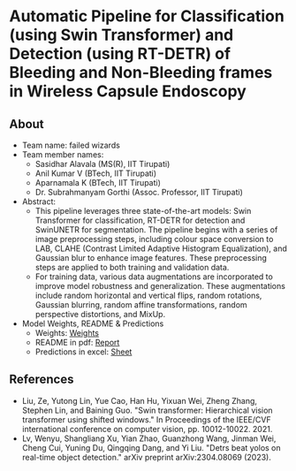# Automatic Pipeline for Classification (using Swin Transformer) and Detection (using RT-DETR) of Bleeding and Non-Bleeding frames in Wireless Capsule Endoscopy
## About
  - Team name: failed wizards
  - Team member names:
    - Sasidhar Alavala (MS(R), IIT Tirupati)
    - Anil Kumar V (BTech, IIT Tirupati)
    - Aparnamala K (BTech, IIT Tirupati)
    - Dr. Subrahmanyam Gorthi (Assoc. Professor, IIT Tirupati)
  - Abstract:
    - This pipeline leverages three state-of-the-art models: Swin Transformer for classification, RT-DETR for detection and SwinUNETR for segmentation. The pipeline begins with a series of image preprocessing steps, including colour space conversion to LAB, CLAHE (Contrast Limited Adaptive Histogram Equalization), and Gaussian blur to enhance image features. These preprocessing steps are applied to both training and validation data.
    - For training data, various data augmentations are incorporated to improve model robustness and generalization. These augmentations include random horizontal and vertical flips, random rotations, Gaussian blurring, random affine transformations, random perspective distortions, and MixUp.
  - Model Weights, README & Predictions
    - Weights: [Weights](https://drive.google.com/drive/folders/1YFiSgtUPUGtjGX7lTy-Br5pRWCbmeUt7?usp=drive_link)
    - README in pdf: [Report](https://github.com/SasidharAlavala/SAFE/blob/main/readme_report.pdf)
    - Predictions in excel: [Sheet](https://github.com/SasidharAlavala/SAFE/blob/main/predictions.xlsx)

## References
- Liu, Ze, Yutong Lin, Yue Cao, Han Hu, Yixuan Wei, Zheng Zhang, Stephen Lin, and Baining Guo. "Swin transformer: Hierarchical vision transformer using shifted windows." In Proceedings of the IEEE/CVF international conference on computer vision, pp. 10012-10022. 2021.
- Lv, Wenyu, Shangliang Xu, Yian Zhao, Guanzhong Wang, Jinman Wei, Cheng Cui, Yuning Du, Qingqing Dang, and Yi Liu. "Detrs beat yolos on real-time object detection." arXiv preprint arXiv:2304.08069 (2023).



